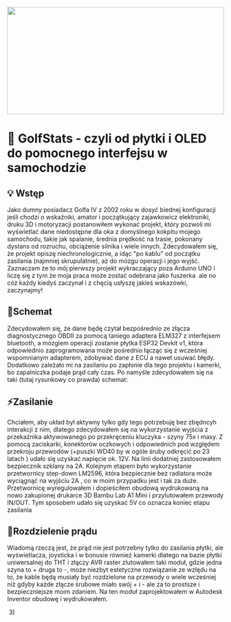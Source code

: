 
<p align="center">
  <img src="https://github.com/user-attachments/assets/b6d75f08-d0ef-4bcd-9987-e7be7c5bd869" 
       width="100%" 
       height="250"
       style="object-fit: cover; object-position: center;" />
</p>

# 🚗 GolfStats - czyli od płytki i OLED do pomocnego interfejsu w samochodzie


## 💡 Wstęp

Jako dumny posiadacz Golfa IV z 2002 roku w dosyć biednej konfiguracji jeśli chodzi o wskaźniki, amator i początkujący zajawkowicz elektroniki, druku 3D i motoryzacji postanowiłem wykonać projekt, który pozwoli mi wyświetlać dane niedostępne dla oka z domyślnego kokpitu mojego samochodu, takie jak spalanie, średnia prędkość na trasie, pokonany dystans od rozruchu, obciążenie silnika i wiele innych. Zdecydowałem się, że projekt opiszę niechronologicznie, a idąc "po kablu" od początku zasilania (najmniej skrupulatnie), aż do mózgu operacji i jego wyjść. Zaznaczam że to mój pierwszy projekt wykraczający poza Arduino UNO i liczę się z tym że moja praca może zostać odebrana jako fuszerka  ale no cóż każdy kiedyś zaczynał i z chęcią usłyszę jakieś wskazówki, zaczynajmy!


## 📏Schemat

Zdecydowałem się, że dane będę czytał bezpośrednio ze złącza diagnostycznego OBDII za pomocą taniego adaptera ELM327 z interfejsem bluetooth, a mózgiem operacji zostanie płytka ESP32 Devkit v1, która odpowiednio zaprogramowana może pośrednio łącząc się z wcześniej wspomnianym adapterem, zdobywać dane z ECU a nawet usuwać błędy. Dodatkowo zależało mi na zasilaniu po zapłonie dla tego projektu i kamerki, bo zapalniczka podaje prąd cały czas. Po namyśle zdecydowałem się na taki (tutaj rysunkowy co prawda) schemat:




## ⚡Zasilanie

Chciałem, aby układ był aktywny tylko gdy tego potrzebuję bez zbędncyh interakcji z nim, dlatego zdecydowałem się na wykorzystanie wyjścia z przekaźnika aktywowanego po przekręceniu kluczyka - szyny 75x i masy. Z pomocą zaciskarki, konektorów oczkowych i odpowiednich pod względem przekroju przewodów (+puszki WD40 by w ogóle śruby odkręcić po 23 latach  ) udało się uzyskać napięcie ok. 12V. Na linii dodatniej zastosowałem bezpiecznik szklany na 2A. Kolejnym etapem było wykorzystanie przetwornicy step-down LM2596, która bezpiecznie bez radiatora może wyciągnąć na wyjściu 2A , co w moim przypadku jest i tak za duże. Przetwornicę wyregulowałem i dopieściłem obudową wydrukowaną na nowo zakupionej drukarce 3D Bambu Lab A1 Mini i przylutowałem przewody IN/OUT. Tym sposobem udało się uzyskać 5V co oznacza koniec etapu zasilania 





## 🔌Rozdzielenie prądu 

Wiadomą rzeczą jest, że prąd nie jest potrzebny tylko do zasilania płytki, ale wyświetlacza, joysticka i w bonusie również kamerki dlatego na bazie płytki uniwersalnej do THT i złączy AVR raster zlutowałem taki moduł, gdzie jedna szyna to + druga to -, może niezbyt estetyczne rozwiązanie ze wzlędu na to, że kable będą musiały być rozdzielone na przewody o wiele wcześniej niż gdyby każde złącze śrubowe miało swój + i - ale za to prostsze i bezpieczniejsze moim zdaniem. Na ten moduł zaprojektowałem w Autodesk Inventor obudowę i wydrukowałem.



 3) 
